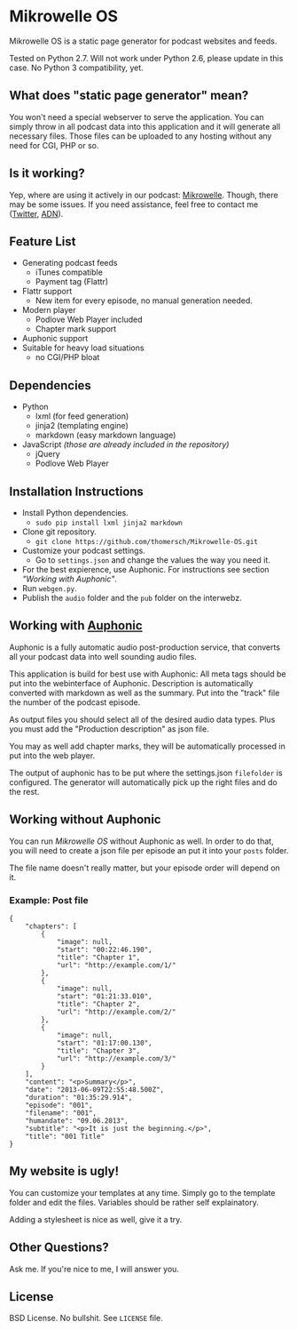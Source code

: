 # Mikrowelle OS

Mikrowelle OS is a static page generator for podcast websites and feeds.

Tested on Python 2.7. Will not work under Python 2.6, please update in this case. No Python 3 compatibility, yet.

## What does "static page generator" mean?

You won't need a special webserver to serve the application. You can simply throw in all podcast data into this application and it will generate all necessary files. Those files can be uploaded to any hosting without any need for CGI, PHP or so.

## Is it working?

Yep, where are using it actively in our podcast: [Mikrowelle](http://mikrowelle.me/). Though, there may be some issues. If you need assistance, feel free to contact me ([Twitter](http://twitter.com/thomersch), [ADN](http://alpha.app.net/thomersch/)).

## Feature List

* Generating podcast feeds
	* iTunes compatible
	* Payment tag (Flattr)
* Flattr support
	* New item for every episode, no manual generation needed.
* Modern player
	* Podlove Web Player included
	* Chapter mark support
* Auphonic support
* Suitable for heavy load situations
	* no CGI/PHP bloat

## Dependencies

* Python
	* lxml (for feed generation)
	* jinja2 (templating engine)
	* markdown (easy markdown language)
* JavaScript _(those are already included in the repository)_
	* jQuery
	* Podlove Web Player


## Installation Instructions

* Install Python dependencies.
	* `sudo pip install lxml jinja2 markdown`
* Clone git repository.
	* `git clone https://github.com/thomersch/Mikrowelle-OS.git`
* Customize your podcast settings.
	* Go to `settings.json` and change the values the way you need it.
* For the best expierence, use Auphonic. For instructions see section *"Working with Auphonic"*.
* Run `webgen.py`.
* Publish the `audio` folder and the `pub` folder on the interwebz.


## Working with [Auphonic](http://auphonic.com/)

Auphonic is a fully automatic audio post-production service, that converts all your podcast data into well sounding audio files.

This application is build for best use with Auphonic: All meta tags should be put into the webinterface of Auphonic. Description is automatically converted with markdown as well as the summary. Put into the "track" file the number of the podcast episode.

As output files you should select all of the desired audio data types. Plus you must add the "Production description" as json file.

You may as well add chapter marks, they will be automatically processed in put into the web player.

The output of auphonic has to be put where the settings.json `filefolder` is configured. The generator will automatically pick up the right files and do the rest.

## Working without Auphonic

You can run _Mikrowelle OS_ without Auphonic as well. In order to do that, you will need to create a json file per episode an put it into your `posts` folder.

The file name doesn't really matter, but your episode order will depend on it.

### Example: Post file

	{
		"chapters": [
		    {
		        "image": null,
		        "start": "00:22:46.190",
		        "title": "Chapter 1",
		        "url": "http://example.com/1/"
		    },
		    {
		        "image": null,
		        "start": "01:21:33.010",
		        "title": "Chapter 2",
		        "url": "http://example.com/2/"
		    },
		    {
		        "image": null,
		        "start": "01:17:00.130",
		        "title": "Chapter 3",
		        "url": "http://example.com/3/"
		    }
		],
		"content": "<p>Summary</p>",
		"date": "2013-06-09T22:55:48.500Z",
		"duration": "01:35:29.914",
		"episode": "001",
		"filename": "001",
		"humandate": "09.06.2013",
		"subtitle": "<p>It is just the beginning.</p>",
		"title": "001 Title"
	}

## My website is ugly!

You can customize your templates at any time. Simply go to the template folder and edit the files. Variables should be rather self explainatory.

Adding a stylesheet is nice as well, give it a try.

## Other Questions?

Ask me. If you're nice to me, I will answer you.

## License

BSD License. No bullshit. See `LICENSE` file.